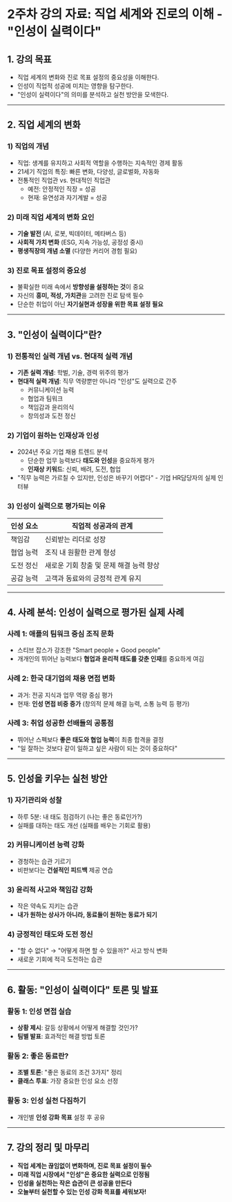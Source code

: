 # **2주차 강의 자료: 직업 세계와 진로의 이해 - "인성이 실력이다"**

## **1. 강의 목표**
- 직업 세계의 변화와 진로 목표 설정의 중요성을 이해한다.
- 인성이 직업적 성공에 미치는 영향을 탐구한다.
- "인성이 실력이다"의 의미를 분석하고 실천 방안을 모색한다.

---

## **2. 직업 세계의 변화**
### **1) 직업의 개념**
- 직업: 생계를 유지하고 사회적 역할을 수행하는 지속적인 경제 활동
- 21세기 직업의 특징: 빠른 변화, 다양성, 글로벌화, 자동화
- 전통적인 직업관 vs. 현대적인 직업관
  - 예전: 안정적인 직장 = 성공
  - 현재: 유연성과 자기계발 = 성공

### **2) 미래 직업 세계의 변화 요인**
- **기술 발전** (AI, 로봇, 빅데이터, 메타버스 등)
- **사회적 가치 변화** (ESG, 지속 가능성, 공정성 중시)
- **평생직장의 개념 소멸** (다양한 커리어 경험 필요)

### **3) 진로 목표 설정의 중요성**
- 불확실한 미래 속에서 **방향성을 설정하는 것**이 중요
- 자신의 **흥미, 적성, 가치관**을 고려한 진로 탐색 필수
- 단순한 취업이 아닌 **자기실현과 성장을 위한 목표 설정 필요**

---

## **3. "인성이 실력이다"란?**
### **1) 전통적인 실력 개념 vs. 현대적 실력 개념**
- **기존 실력 개념**: 학벌, 기술, 경력 위주의 평가
- **현대적 실력 개념**: 직무 역량뿐만 아니라 "인성"도 실력으로 간주
  - 커뮤니케이션 능력
  - 협업과 팀워크
  - 책임감과 윤리의식
  - 창의성과 도전 정신

### **2) 기업이 원하는 인재상과 인성**
- 2024년 주요 기업 채용 트렌드 분석
  - 단순한 업무 능력보다 **태도와 인성**을 중요하게 평가
  - **인재상 키워드**: 신뢰, 배려, 도전, 협업
- "직무 능력은 가르칠 수 있지만, 인성은 바꾸기 어렵다" - 기업 HR담당자의 실제 인터뷰

### **3) 인성이 실력으로 평가되는 이유**
| **인성 요소** | **직업적 성공과의 관계** |
|--------------|---------------------|
| 책임감       | 신뢰받는 리더로 성장 |
| 협업 능력    | 조직 내 원활한 관계 형성 |
| 도전 정신    | 새로운 기회 창출 및 문제 해결 능력 향상 |
| 공감 능력    | 고객과 동료와의 긍정적 관계 유지 |

---

## **4. 사례 분석: 인성이 실력으로 평가된 실제 사례**
### **사례 1: 애플의 팀워크 중심 조직 문화**
- 스티브 잡스가 강조한 "Smart people + Good people"
- 개개인의 뛰어난 능력보다 **협업과 윤리적 태도를 갖춘 인재**를 중요하게 여김

### **사례 2: 한국 대기업의 채용 면접 변화**
- 과거: 전공 지식과 업무 역량 중심 평가
- 현재: **인성 면접 비중 증가** (창의적 문제 해결 능력, 소통 능력 등 평가)

### **사례 3: 취업 성공한 선배들의 공통점**
- 뛰어난 스펙보다 **좋은 태도와 협업 능력**이 최종 합격을 결정
- "일 잘하는 것보다 같이 일하고 싶은 사람이 되는 것이 중요하다"

---

## **5. 인성을 키우는 실천 방안**
### **1) 자기관리와 성찰**
- 하루 5분: 내 태도 점검하기 (나는 좋은 동료인가?)
- 실패를 대하는 태도 개선 (실패를 배우는 기회로 활용)

### **2) 커뮤니케이션 능력 강화**
- 경청하는 습관 기르기
- 비판보다는 **건설적인 피드백** 제공 연습

### **3) 윤리적 사고와 책임감 강화**
- 작은 약속도 지키는 습관
- **내가 원하는 상사가 아니라, 동료들이 원하는 동료가 되기**

### **4) 긍정적인 태도와 도전 정신**
- "할 수 없다" → "어떻게 하면 할 수 있을까?" 사고 방식 변화
- 새로운 기회에 적극 도전하는 습관

---

## **6. 활동: "인성이 실력이다" 토론 및 발표**
### **활동 1: 인성 면접 실습**
- **상황 제시**: 갈등 상황에서 어떻게 해결할 것인가?
- **팀별 발표**: 효과적인 해결 방법 토론

### **활동 2: 좋은 동료란?**
- **조별 토론**: "좋은 동료의 조건 3가지" 정리
- **클래스 투표**: 가장 중요한 인성 요소 선정

### **활동 3: 인성 실천 다짐하기**
- 개인별 **인성 강화 목표** 설정 후 공유

---

## **7. 강의 정리 및 마무리**
- **직업 세계는 끊임없이 변화하며, 진로 목표 설정이 필수**
- **미래 직업 시장에서 "인성"은 중요한 실력으로 인정됨**
- **인성을 실천하는 작은 습관이 큰 성공을 만든다**
- **오늘부터 실천할 수 있는 인성 강화 목표를 세워보자!**

